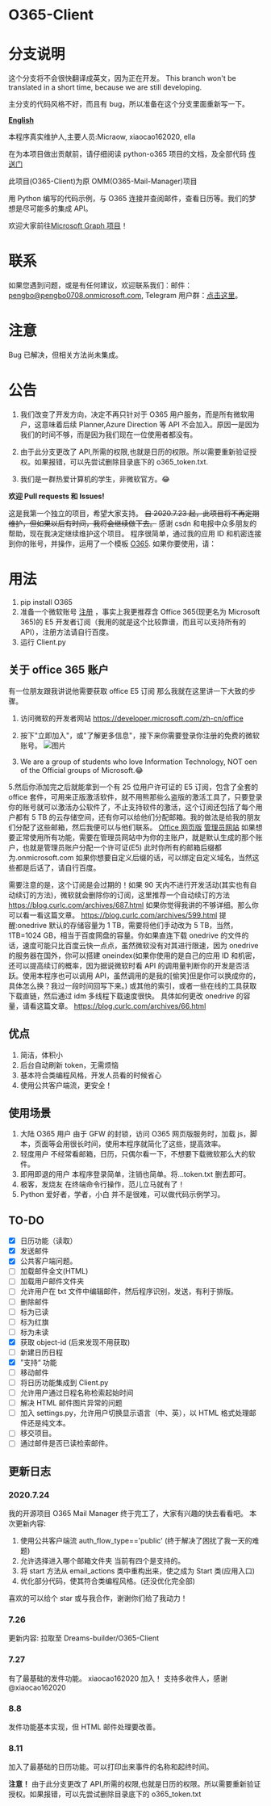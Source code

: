 # O365-Client

# 分支说明

这个分支将不会很快翻译成英文，因为正在开发。  This branch won't be translated in a short time, because we are still developing.

主分支的代码风格不好，而且有 bug，所以准备在这个分支里面重新写一下。

**[English](https://github.com/Fuider/O365-Client/blob/master/enREADME.md)**

本程序真实维护人,主要人员:Micraow, xiaocao162020, ella

在为本项目做出贡献前，请仔细阅读 python-o365 项目的文档，及全部代码 [传送门](https://github.com/O365/python-o365)

此项目(O365-Client)为原 OMM(O365-Mail-Manager)项目

用 Python 编写的代码示例，与 O365 连接并查阅邮件，查看日历等。我们的梦想是尽可能多的集成 API。

欢迎大家前往[Microsoft Graph 项目](https://github.com/Fuider/MSGraph-Client)！

# 联系

如果您遇到问题，或是有任何建议，欢迎联系我们：邮件：[pengbo@pengbo0708.onmicrosoft.com](mailto:pengbo@pengbo0708.onmicrosoft.com), Telegram 用户群：[点击这里](https://t.me/fuider)。

# 注意

Bug 已解决，但相关方法尚未集成。

# 公告

1. 我们改变了开发方向，决定不再只针对于 O365 用户服务，而是所有微软用户，这意味着后续 Planner,Azure Direction 等 API 不会加入。原因一是因为我们的时间不够，而是因为我们现在一位使用者都没有。

2. 由于此分支更改了 API,所需的权限,也就是日历的权限。所以需要重新验证授权。如果报错，可以先尝试删除目录底下的 o365_token.txt.

3. 我们是一群热爱计算机的学生，非微软官方。😂

**欢迎 Pull requests 和 Issues!**

这是我第一个独立的项目，希望大家支持。
~~自 2020.7.23 起，此项目将不再定期维护，但如果以后有时间，我将会继续做下去。~~
感谢 csdn 和电报中众多朋友的帮助，现在我决定继续维护这个项目。
程序很简单，通过我的应用 ID 和机密连接到你的账号，并操作，运用了一个模板 [O365](https://github.com/O365/python-o365 "O365").
如果你要使用，请：

# 用法

1. pip install O365
2. 准备一个微软账号 [注册](https://account.microsoft.com/account?lang=zh-cn) ，事实上我更推荐含 Office 365(现更名为 Microsoft 365)的 E5 开发者订阅（我用的就是这个比较靠谱，而且可以支持所有的 API），注册方法请自行百度。
3. 运行 Client.py

## 关于 office 365 账户

有一位朋友跟我讲说他需要获取 office E5 订阅
那么我就在这里讲一下大致的步骤。

1. 访问微软的开发者网站 https://developer.microsoft.com/zh-cn/office

2. 按下"立即加入"，或"了解更多信息"，接下来你需要登录你注册的免费的微软账号。
   ![图片](https://share.pengbo.workers.dev/1595596248544.jpg)

3. We are a group of students who love Information Technology, NOT oen of the Official groups of Microsoft.😂

5.然后你添加完之后就能拿到一个有 25 位用户许可证的 E5 订阅，包含了全套的 office 套件，可用来正版激活软件，就不用熊那些么盗版的激活工具了，只要登录你的账号就可以激活办公软件了，不止支持软件的激活，这个订阅还包括了每个用户都有 5 TB 的云存储空间，还有你可以给他们分配邮箱。我的做法是给我的朋友们分配了这些邮箱，然后我便可以与他们联系。
[Office 网页版](https://office.com)
[管理员网站](https://admin.microsoft.com)
如果想要正常使用所有功能，需要在管理员网站中为你的主账户，就是默认生成的那个账户，也就是管理员账户分配一个许可证(E5)
此时你所有的邮箱后缀都为.onmicrosoft.com 如果你想要自定义后缀的话，可以绑定自定义域名，当然这些都是后话了，请自行百度。

需要注意的是，这个订阅是会过期的！如果 90 天内不进行开发活动(其实也有自动续订的方法)，微软就会删除你的订阅，这里推荐一个自动续订的方法
https://blog.curlc.com/archives/687.html
如果你觉得我讲的不够详细。那么你可以看一看这篇文章。
https://blog.curlc.com/archives/599.html
提醒:onedrive 默认的存储容量为 1 TB，需要将他们手动改为 5 TB，当然，1TB=1024 GB，相当于百度网盘的容量。你如果直连下载 onedrive 的文件的话，速度可能只比百度云快一点点，虽然微软没有对其进行限速，因为 onedrive 的服务器在国外，你可以搭建 oneindex(如果你使用的是自己的应用 ID 和机密，还可以提高续订的概率，因为据说微软时看 API 的调用量判断你的开发是否活跃。使用本程序也可以调用 API，虽然调用的是我的[偷笑]但是你可以换成你的，具体怎么换？我过一段时间回写下来。) 或其他的索引，或者一些在线的工具获取下载直链，然后通过 idm 多线程下载速度很快。
具体如何更改 onedrive 的容量，请看这篇文章。
https://blog.curlc.com/archives/66.html

## 优点

1. 简洁，体积小
2. 后台自动刷新 token，无需烦恼
3. 基本符合类编程风格，开发人员看的时候省心
4. 使用公共客户端流，更安全！

## 使用场景

1. 大陆 O365 用户
   由于 GFW 的封锁，访问 O365 网页版服务时，加载 js，脚本，页面等会用很长时间，使用本程序就简化了这些，提高效率。
2. 轻度用户
   不经常看邮箱，日历，只偶尔看一下，不想要下载微软那么大的软件。
3. 即用即退的用户
   本程序登录简单，注销也简单。将...token.txt 删去即可。
4. 极客，发烧友
   在终端命令行操作，范儿立马就有了！
5. Python 爱好者，学者，小白
   并不是很难，可以做代码示例学习。

## TO-DO

- [x] 日历功能（读取）
- [x] 发送邮件
- [x] 公共客户端问题。
- [ ] 加载邮件全文(HTML)
- [ ] 加载用户邮件文件夹
- [ ] 允许用户在 txt 文件中编辑邮件，然后程序识别，发送，有利于排版。
- [ ] 删除邮件
- [ ] 标为已读
- [ ] 标为红旗
- [ ] 标为未读
- [x] 获取 object-id (后来发现不用获取)
- [ ] 新建日历日程
- [x] ”支持“ 功能
- [ ] 移动邮件
- [ ] 将日历功能集成到 Client.py
- [ ] 允许用户通过日程名称检索起始时间
- [ ] 解决 HTML 邮件图片异常的问题
- [ ] 加入 settings.py，允许用户切换显示语言（中、英），以 HTML 格式处理邮件还是纯文本。
- [ ] 移交项目。
- [ ] 通过邮件是否已读检索邮件。

## 更新日志

### 2020.7.24

我的开源项目 O365 Mail Manager 终于完工了，大家有兴趣的快去看看吧。
本次更新内容:

1. 使用公共客户端流 auth_flow_type=='public'
   (终于解决了困扰了我一天的难题)
2. 允许选择进入哪个邮箱文件夹
   当前有四个是支持的。
3. 将 start 方法从 email_actions 类中重构出来，使之成为 Start 类(应用入口)
4. 优化部分代码，使其符合类编程风格。(还没优化完全部)

喜欢的可以给个 star 或与我合作，谢谢你们给了我动力！

### 7.26

更新内容:
拉取至 Dreams-builder/O365-Client

### 7.27

有了最基础的发件功能。
xiaocao162020 加入！
支持多收件人，感谢 @xiaocao162020

### 8.8

发件功能基本实现，但 HTML 邮件处理要改善。

### 8.11

加入了最基础的日历功能。可以打印出来事件的名称和起终时间。

**注意！**
由于此分支更改了 API,所需的权限,也就是日历的权限。所以需要重新验证授权。如果报错，可以先尝试删除目录底下的 o365_token.txt

